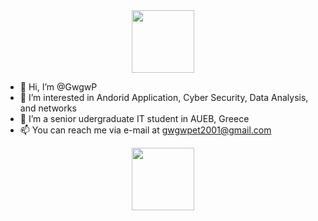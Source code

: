 <div id="header" align="center">
  <img src="[https://media.giphy.com/media/26tn33aiTi1jkl6H6/giphy.gif](https://media.giphy.com/media/wcgn5fVDjvR7pdvz4C/giphy.gif)" width="100"/>
</div>



- 👋 Hi, I’m @GwgwP
- 👀 I’m interested in Andorid Application, Cyber Security, Data Analysis, and networks
- 🌱 I’m a senior udergraduate IT student in AUEB, Greece 
- 📫 You can reach me via e-mail at gwgwpet2001@gmail.com




<div id="header" align="center">
    <img src="https://media.giphy.com/media/HscDLzkO8EOTmgkhQP/giphy.gif" width="100"/>
</div>
